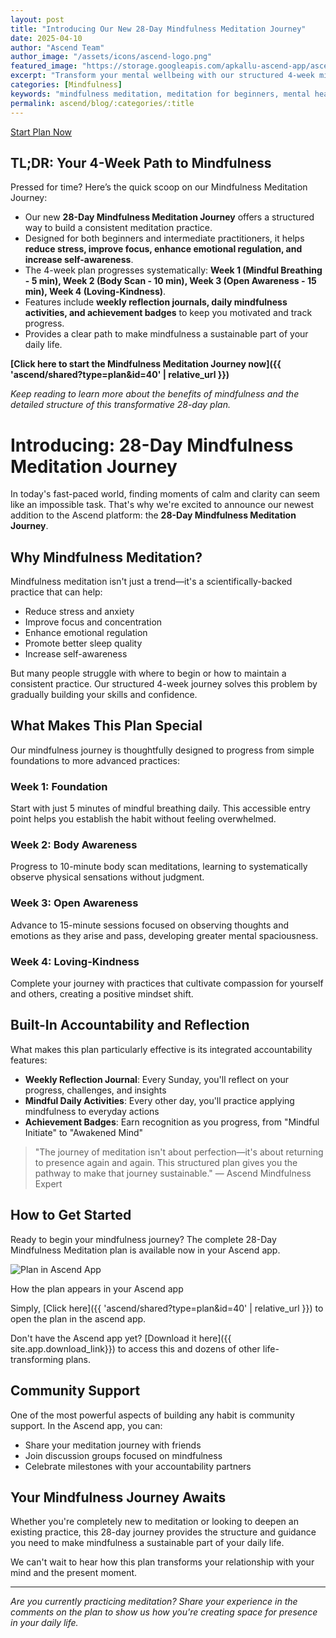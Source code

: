 ```yaml
---
layout: post
title: "Introducing Our New 28-Day Mindfulness Meditation Journey"
date: 2025-04-10
author: "Ascend Team"
author_image: "/assets/icons/ascend-logo.png"
featured_image: "https://storage.googleapis.com/apkallu-ascend-app/ascend/badges/ascend_team/mindfulness_meditation_mindful_initiate.jpeg"
excerpt: "Transform your mental wellbeing with our structured 4-week mindfulness meditation plan, designed to help beginners and intermediate practitioners develop a sustainable daily practice."
categories: [Mindfulness]
keywords: "mindfulness meditation, meditation for beginners, mental health, meditation plan, mindfulness practice, meditation journey"
permalink: ascend/blog/:categories/:title
---
```


<a href="{{ 'ascend/shared?type=plan&id=40' | relative_url }}" class="floating-btn pulse">
  Start Plan Now
</a>

## TL;DR: Your 4-Week Path to Mindfulness

Pressed for time? Here’s the quick scoop on our Mindfulness Meditation Journey:

-   Our new **28-Day Mindfulness Meditation Journey** offers a structured way to build a consistent meditation practice.
-   Designed for both beginners and intermediate practitioners, it helps **reduce stress, improve focus, enhance emotional regulation, and increase self-awareness**.
-   The 4-week plan progresses systematically: **Week 1 (Mindful Breathing - 5 min), Week 2 (Body Scan - 10 min), Week 3 (Open Awareness - 15 min), Week 4 (Loving-Kindness)**.
-   Features include **weekly reflection journals, daily mindfulness activities, and achievement badges** to keep you motivated and track progress.
-   Provides a clear path to make mindfulness a sustainable part of your daily life.

**[Click here to start the Mindfulness Meditation Journey now]({{ 'ascend/shared?type=plan&id=40' | relative_url }})**

*Keep reading to learn more about the benefits of mindfulness and the detailed structure of this transformative 28-day plan.*

# Introducing: 28-Day Mindfulness Meditation Journey

In today's fast-paced world, finding moments of calm and clarity can seem like an impossible task. That's why we're excited to announce our newest addition to the Ascend platform: the **28-Day Mindfulness Meditation Journey**.

## Why Mindfulness Meditation?

Mindfulness meditation isn't just a trend—it's a scientifically-backed practice that can help:

- Reduce stress and anxiety
- Improve focus and concentration
- Enhance emotional regulation
- Promote better sleep quality
- Increase self-awareness

But many people struggle with where to begin or how to maintain a consistent practice. Our structured 4-week journey solves this problem by gradually building your skills and confidence.

## What Makes This Plan Special

Our mindfulness journey is thoughtfully designed to progress from simple foundations to more advanced practices:

### Week 1: Foundation
Start with just 5 minutes of mindful breathing daily. This accessible entry point helps you establish the habit without feeling overwhelmed.

### Week 2: Body Awareness
Progress to 10-minute body scan meditations, learning to systematically observe physical sensations without judgment.

### Week 3: Open Awareness
Advance to 15-minute sessions focused on observing thoughts and emotions as they arise and pass, developing greater mental spaciousness.

### Week 4: Loving-Kindness
Complete your journey with practices that cultivate compassion for yourself and others, creating a positive mindset shift.

## Built-In Accountability and Reflection

What makes this plan particularly effective is its integrated accountability features:

- **Weekly Reflection Journal**: Every Sunday, you'll reflect on your progress, challenges, and insights
- **Mindful Daily Activities**: Every other day, you'll practice applying mindfulness to everyday actions
- **Achievement Badges**: Earn recognition as you progress, from "Mindful Initiate" to "Awakened Mind"

> "The journey of meditation isn't about perfection—it's about returning to presence again and again. This structured plan gives you the pathway to make that journey sustainable." — Ascend Mindfulness Expert

## How to Get Started

Ready to begin your mindfulness journey? The complete 28-Day Mindfulness Meditation plan is available now in your Ascend app.
<div class="blog-screenshot">
    <div class="blog-device-mockup">
        <img src="{{ 'assets/images/blog/screenshots/mindfulness-plan-app-view.png' | relative_url }}" alt="Plan in Ascend App" class="blog-screenshot-image">
        <p class="screenshot-caption">How the plan appears in your Ascend app</p>
    </div>
</div>

Simply, [Click here]({{ 'ascend/shared?type=plan&id=40' | relative_url }}) to open the plan in the ascend app.

Don't have the Ascend app yet? [Download it here]({{ site.app.download_link}}) to access this and dozens of other life-transforming plans.

## Community Support

One of the most powerful aspects of building any habit is community support. In the Ascend app, you can:
- Share your meditation journey with friends
- Join discussion groups focused on mindfulness
- Celebrate milestones with your accountability partners

## Your Mindfulness Journey Awaits

Whether you're completely new to meditation or looking to deepen an existing practice, this 28-day journey provides the structure and guidance you need to make mindfulness a sustainable part of your daily life.

We can't wait to hear how this plan transforms your relationship with your mind and the present moment.

---

*Are you currently practicing meditation? Share your experience in the comments on the plan to show us how you're creating space for presence in your daily life.*